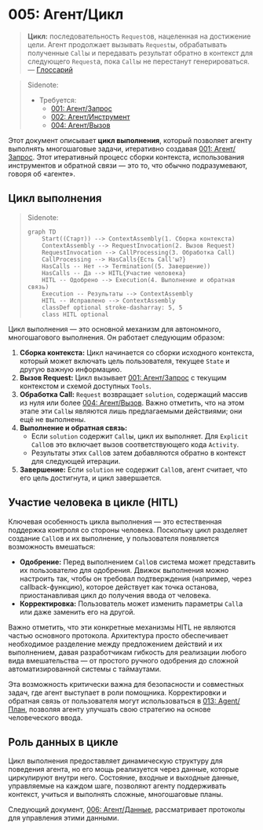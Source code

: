 # 005: Агент/Цикл

> **Цикл:** последовательность `Request`ов, нацеленная на достижение цели. Агент продолжает вызывать `Request`ы, обрабатывать полученные `Call`ы и передавать результат обратно в контекст для следующего `Request`а, пока `Call`ы не перестанут генерироваться. — [Глоссарий](./000_glossary.md)

> Sidenote:
>
> - Требуется:
>   - [001: Агент/Запрос](./001_agent_request.md)
>   - [002: Агент/Инструмент](./002_agent_tool.md)
>   - [004: Агент/Вызов](./004_agent_call.md)

Этот документ описывает **цикл выполнения**, который позволяет агенту выполнять многошаговые задачи, итеративно создавая [001: Агент/Запрос](./001_agent_request.md). Этот итеративный процесс сборки контекста, использования инструментов и обратной связи — это то, что обычно подразумевают, говоря об «агенте».

## Цикл выполнения

> Sidenote:
>
> ```mermaid
> graph TD
>     Start((Старт)) --> ContextAssembly(1. Сборка контекста)
>     ContextAssembly --> RequestInvocation(2. Вызов Request)
>     RequestInvocation --> CallProcessing(3. Обработка Call)
>     CallProcessing --> HasCalls{Есть Call'ы?}
>     HasCalls -- Нет --> Termination((5. Завершение))
>     HasCalls -- Да --> HITL{Участие человека}
>     HITL -- Одобрено --> Execution(4. Выполнение и обратная связь)
>     Execution -- Результаты --> ContextAssembly
>     HITL -- Исправлено --> ContextAssembly
>     classDef optional stroke-dasharray: 5, 5
>     class HITL optional
> ```

Цикл выполнения — это основной механизм для автономного, многошагового выполнения. Он работает следующим образом:

1.  **Сборка контекста:** Цикл начинается со сборки исходного контекста, который может включать цель пользователя, текущее `State` и другую важную информацию.
2.  **Вызов Request:** Цикл вызывает [001: Агент/Запрос](./001_agent_request.md) с текущим контекстом и схемой доступных `Tools`.
3.  **Обработка Call:** `Request` возвращает `solution`, содержащий массив из нуля или более [004: Агент/Вызов](./004_agent_call.md). Важно отметить, что на этом этапе эти `Call`ы являются лишь предлагаемыми действиями; они ещё не выполнены.
4.  **Выполнение и обратная связь:**
    - Если `solution` содержит `Call`ы, цикл их выполняет. Для `Explicit` `Call`ов это включает вызов соответствующего кода `Activity`.
    - Результаты этих `Call`ов затем добавляются обратно в контекст для следующей итерации.
5.  **Завершение:** Если `solution` не содержит `Call`ов, агент считает, что его цель достигнута, и цикл завершается.

## Участие человека в цикле (HITL)

Ключевая особенность цикла выполнения — это естественная поддержка контроля со стороны человека. Поскольку цикл разделяет создание `Call`ов и их выполнение, у пользователя появляется возможность вмешаться:

- **Одобрение:** Перед выполнением `Call`ов система может представить их пользователю для одобрения. Движок выполнения можно настроить так, чтобы он требовал подтверждения (например, через callback-функцию), которое действует как точка останова, приостанавливая цикл до получения ввода от человека.
- **Корректировка:** Пользователь может изменить параметры `Call`а или даже заменить его на другой.

Важно отметить, что эти конкретные механизмы HITL не являются частью основного протокола. Архитектура просто обеспечивает необходимое разделение между предложением действий и их выполнением, давая разработчикам гибкость для реализации любого вида вмешательства — от простого ручного одобрения до сложной автоматизированной системы с таймаутами.

Эта возможность критически важна для безопасности и совместных задач, где агент выступает в роли помощника. Корректировки и обратная связь от пользователя могут использоваться в [013: Agent/План](./013_agent_plan.md), позволяя агенту улучшать свою стратегию на основе человеческого ввода.

## Роль данных в цикле

Цикл выполнения предоставляет динамическую структуру для поведения агента, но его мощь реализуется через данные, которые циркулируют внутри него. Состояние, входные и выходные данные, управляемые на каждом шаге, позволяют агенту поддерживать контекст, учиться и выполнять сложные, многошаговые планы.

Следующий документ, [006: Агент/Данные](./006_agent_data.md), рассматривает протоколы для управления этими данными.

